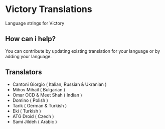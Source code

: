 # Victory Translations
Language strings for Victory

## How can i help?
You can contribute by updating existing translation for your language or by adding your language.

## Translators
- Cantoni Giorgio ( Italian, Russian & Ukranian )
- Mihov Mihail ( Bulgarian )
- Omar OCD & Meet Shah ( Indian )
- Domino ( Polish )
- Tarik ( German & Turkish )
- Eki ( Turkish )
- ATG Droid ( Czech )
- Sami Jildeh ( Arabic )

